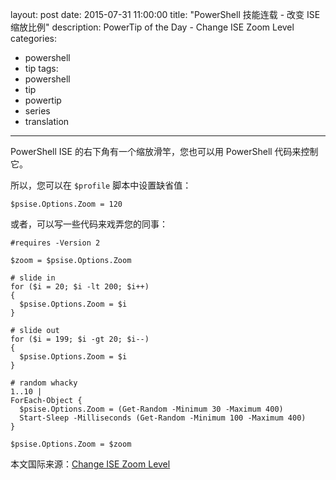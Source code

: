 ﻿layout: post
date: 2015-07-31 11:00:00
title: "PowerShell 技能连载 - 改变 ISE 缩放比例"
description: PowerTip of the Day - Change ISE Zoom Level
categories:
- powershell
- tip
tags:
- powershell
- tip
- powertip
- series
- translation
---
PowerShell ISE 的右下角有一个缩放滑竿，您也可以用 PowerShell 代码来控制它。

所以，您可以在 `$profile` 脚本中设置缺省值：

    $psise.Options.Zoom = 120

或者，可以写一些代码来戏弄您的同事：

    #requires -Version 2
    
    $zoom = $psise.Options.Zoom
    
    # slide in
    for ($i = 20; $i -lt 200; $i++)
    {
      $psise.Options.Zoom = $i
    }
    
    # slide out
    for ($i = 199; $i -gt 20; $i--)
    {
      $psise.Options.Zoom = $i
    }
    
    # random whacky
    1..10 |
    ForEach-Object {
      $psise.Options.Zoom = (Get-Random -Minimum 30 -Maximum 400)
      Start-Sleep -Milliseconds (Get-Random -Minimum 100 -Maximum 400)
    }
    
    $psise.Options.Zoom = $zoom

<!--more-->
本文国际来源：[Change ISE Zoom Level](http://powershell.com/cs/blogs/tips/archive/2015/07/31/change-ise-zoom-level.aspx)
